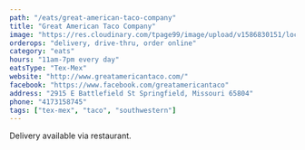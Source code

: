 ```yaml
---
path: "/eats/great-american-taco-company"
title: "Great American Taco Company"
image: "https://res.cloudinary.com/tpage99/image/upload/v1586830151/local417eats/local417eatslogo.png"
orderops: "delivery, drive-thru, order online"
category: "eats"
hours: "11am-7pm every day"
eatsType: "Tex-Mex"
website: "http://www.greatamericantaco.com/"
facebook: "https://www.facebook.com/greatamericantaco"
address: "2915 E Battlefield St Springfield, Missouri 65804"
phone: "4173158745"
tags: ["tex-mex", "taco", "southwestern"]
---
```


Delivery available via restaurant.
